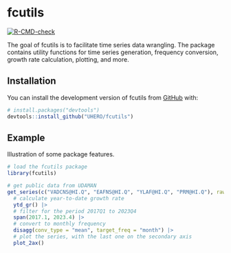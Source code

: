# fcutils

<!-- badges: start -->

[![R-CMD-check](https://github.com/UHERO/fcutils/actions/workflows/R-CMD-check.yaml/badge.svg)](https://github.com/UHERO/fcutils/actions/workflows/R-CMD-check.yaml)

<!-- badges: end -->

The goal of fcutils is to facilitate time series data wrangling. The package contains utility functions for time series generation, frequency conversion, growth rate calculation, plotting, and more.  

## Installation

You can install the development version of fcutils from [GitHub](https://github.com/) with:

``` r
# install.packages("devtools")
devtools::install_github("UHERO/fcutils")
```

## Example

Illustration of some package features.

``` r
# load the fcutils package
library(fcutils)

# get public data from UDAMAN
get_series(c("VADCNS@HI.Q", "EAFNS@HI.Q", "YLAF@HI.Q", "PRM@HI.Q"), raw  = TRUE, public = TRUE) |> 
  # calculate year-to-date growth rate
  ytd_gr() |>
  # filter for the period 2017Q1 to 2023Q4
  span(2017.1, 2023.4) |>
  # convert to monthly frequency
  disagg(conv_type = "mean", target_freq = "month") |>
  # plot the series, with the last one on the secondary axis
  plot_2ax()
```
